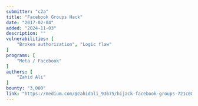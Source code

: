 ```yaml
---
submitter: "c2a"
title: "Facebook Groups Hack"
date: "2017-02-04"
added: "2024-11-03"
description: ""
vulnerabilities: [
    "Broken authorization", "Logic flaw"
]
programs: [
    "Meta / Facebook"
]
authors: [
    "Zahid Ali"
]
bounty: "3,000"
link: "https://medium.com/@zahidali_93675/hijack-facebook-groups-721c08526326"
---
```




